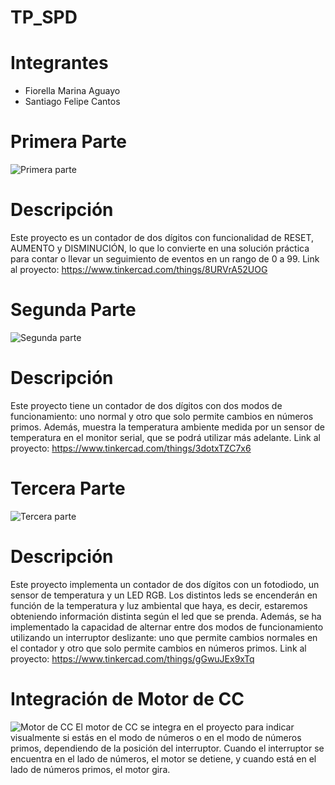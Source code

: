 # TP_SPD

# Integrantes
* Fiorella Marina Aguayo
* Santiago Felipe Cantos

# Primera Parte
![Primera parte](https://github.com/FiorellaAguayo/TP_SPD/blob/main/im%C3%A1genes/pt1.png)
# Descripción
Este proyecto es un contador de dos dígitos con funcionalidad de RESET, AUMENTO y DISMINUCIÓN, lo que lo convierte en una solución práctica para contar o llevar un seguimiento de eventos en un rango de 0 a 99.
Link al proyecto: https://www.tinkercad.com/things/8URVrA52UOG

# Segunda Parte
![Segunda parte](https://github.com/FiorellaAguayo/TP_SPD/blob/main/im%C3%A1genes/pt2.png)
# Descripción
Este proyecto tiene un contador de dos dígitos con dos modos de funcionamiento: uno normal y otro que solo permite cambios en números primos. Además, muestra la temperatura ambiente medida por un sensor de temperatura en el monitor serial, que se podrá utilizar más adelante.
Link al proyecto: https://www.tinkercad.com/things/3dotxTZC7x6

# Tercera Parte
![Tercera parte](https://github.com/FiorellaAguayo/TP_SPD/blob/main/im%C3%A1genes/pt3.png)
# Descripción
Este proyecto implementa un contador de dos dígitos con un fotodiodo, un sensor de temperatura y un LED RGB. Los distintos leds se encenderán en función de la temperatura y luz ambiental que haya, es decir, estaremos obteniendo información distinta según el led que se prenda. 
Además, se ha implementado la capacidad de alternar entre dos modos de funcionamiento utilizando un interruptor deslizante: uno que permite cambios normales en el contador y otro que solo permite cambios en números primos.
Link al proyecto: https://www.tinkercad.com/things/gGwuJEx9xTq

# Integración de Motor de CC
![Motor de CC](https://github.com/FiorellaAguayo/TP_SPD/blob/main/im%C3%A1genes/motorCC.png)
El motor de CC se integra en el proyecto para indicar visualmente si estás en el modo de números o en el modo de números primos, dependiendo de la posición del interruptor. Cuando el interruptor se encuentra en el lado de números, el motor se detiene, y cuando está en el lado de números primos, el motor gira.

